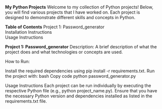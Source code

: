 **My Python Projects**
Welcome to my collection of Python projects! Below, you will find various projects that I have worked on. Each project is designed to demonstrate different skills and concepts in Python.

**Table of Contents**
Project 1: Password_generator <br>
Installation Instructions <br>
Usage Instructions

**Project 1: Password_generator**
Description:
A brief description of what the project does and what technologies or concepts are used.

How to Run:

Install the required dependencies using pip install -r requirements.txt.
Run the project with:
bash
Copy code
python password_generator.py

Usage Instructions
Each project can be run individually by executing the respective Python file (e.g., python project_name.py).
Ensure that you have the necessary Python version and dependencies installed as listed in the requirements.txt file.
